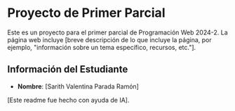 # Proyecto de Primer Parcial

Este es un proyecto para el primer parcial de Programación Web 2024-2. La página web incluye [breve descripción de lo que incluye la página, por ejemplo, "información sobre un tema específico, recursos, etc."].

## Información del Estudiante

- **Nombre**: [Sarith Valentina Parada Ramón] 

[Este readme fue hecho con ayuda de IA].